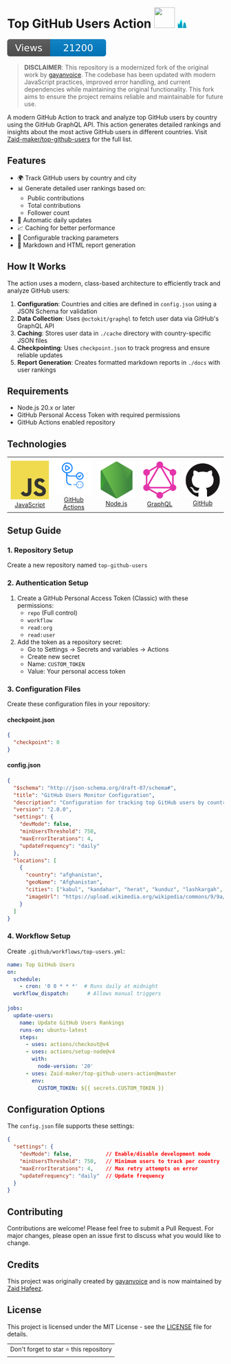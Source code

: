 # Top GitHub Users Action <img src="https://github.githubassets.com/images/modules/site/features/actions-icon-actions.svg" height=48 width=48 /> [<img alt="Image of my-profile-views-counter" src="https://github.com/gayanvoice/my-profile-views-counter/blob/master/graph/373376349/small/week.png" height="20">](https://github.com/gayanvoice/my-profile-views-counter/blob/master/readme/373376349/week.md)
[![Image of my-profile-views-counter](https://github.com/gayanvoice/my-profile-views-counter/blob/master/svg/373376349/badge.svg)](https://github.com/gayanvoice/my-profile-views-counter/blob/master/readme/373376349/week.md)

> **DISCLAIMER**: This repository is a modernized fork of the original work by [gayanvoice](https://github.com/gayanvoice). The codebase has been updated with modern JavaScript practices, improved error handling, and current dependencies while maintaining the original functionality. This fork aims to ensure the project remains reliable and maintainable for future use.

A modern GitHub Action to track and analyze top GitHub users by country using the GitHub GraphQL API. This action generates detailed rankings and insights about the most active GitHub users in different countries. Visit [Zaid-maker/top-github-users](https://github.com/Zaid-maker/top-github-users) for the full list.

## Features

- 🌍 Track GitHub users by country and city
- 📊 Generate detailed user rankings based on:
  - Public contributions
  - Total contributions
  - Follower count
- 🔄 Automatic daily updates
- 📈 Caching for better performance
- 🎯 Configurable tracking parameters
- 📝 Markdown and HTML report generation

## How It Works

The action uses a modern, class-based architecture to efficiently track and analyze GitHub users:

1. **Configuration**: Countries and cities are defined in `config.json` using a JSON Schema for validation
2. **Data Collection**: Uses `@octokit/graphql` to fetch user data via GitHub's GraphQL API
3. **Caching**: Stores user data in `./cache` directory with country-specific JSON files
4. **Checkpointing**: Uses `checkpoint.json` to track progress and ensure reliable updates
5. **Report Generation**: Creates formatted markdown reports in `./docs` with user rankings

## Requirements

- Node.js 20.x or later
- GitHub Personal Access Token with required permissions
- GitHub Actions enabled repository

## Technologies

<div align="center">
  <table>
    <tr>
      <td align="center">
        <a href="https://developer.mozilla.org/en-US/docs/Web/JavaScript">
          <img src="https://raw.githubusercontent.com/devicons/devicon/master/icons/javascript/javascript-original.svg" width="100" alt="JavaScript"/>
          <br>JavaScript
        </a>
      </td>
      <td align="center">
        <a href="https://github.com/features/actions">
          <img src="https://raw.githubusercontent.com/github/explore/2c7e603b797535e5ad8b4beb575ab3b7354666e1/topics/actions/actions.png" width="100" alt="GitHub Actions"/>
          <br>GitHub Actions
        </a>
      </td>
      <td align="center">
        <a href="https://nodejs.org/">
          <img src="https://raw.githubusercontent.com/devicons/devicon/master/icons/nodejs/nodejs-original.svg" width="100" alt="Node.js"/>
          <br>Node.js
        </a>
      </td>
      <td align="center">
        <a href="https://graphql.org/">
          <img src="https://raw.githubusercontent.com/devicons/devicon/master/icons/graphql/graphql-plain.svg" width="100" alt="GraphQL"/>
          <br>GraphQL
        </a>
      </td>
      <td align="center">
        <a href="https://github.com/">
          <img src="https://raw.githubusercontent.com/devicons/devicon/master/icons/github/github-original.svg" width="100" alt="GitHub"/>
          <br>GitHub
        </a>
      </td>
    </tr>
  </table>
</div>

## Setup Guide

### 1. Repository Setup
Create a new repository named `top-github-users`

### 2. Authentication Setup
1. Create a GitHub Personal Access Token (Classic) with these permissions:
   - `repo` (Full control)
   - `workflow`
   - `read:org`
   - `read:user`
2. Add the token as a repository secret:
   - Go to Settings → Secrets and variables → Actions
   - Create new secret
   - Name: `CUSTOM_TOKEN`
   - Value: Your personal access token

### 3. Configuration Files

Create these configuration files in your repository:

#### checkpoint.json
```json
{
  "checkpoint": 0
}
```

#### config.json
```json
{
  "$schema": "http://json-schema.org/draft-07/schema#",
  "title": "GitHub Users Monitor Configuration",
  "description": "Configuration for tracking top GitHub users by country",
  "version": "2.0.0",
  "settings": {
    "devMode": false,
    "minUsersThreshold": 750,
    "maxErrorIterations": 4,
    "updateFrequency": "daily"
  },
  "locations": [
    {
      "country": "afghanistan",
      "geoName": "Afghanistan",
      "cities": ["kabul", "kandahar", "herat", "kunduz", "lashkargah", "ghazni", "khost", "zaranj"],
      "imageUrl": "https://upload.wikimedia.org/wikipedia/commons/9/9a/Flag_of_Afghanistan.svg"
    }
  ]
}
```

### 4. Workflow Setup

Create `.github/workflows/top-users.yml`:

```yaml
name: Top GitHub Users
on:
  schedule:
    - cron: '0 0 * * *'  # Runs daily at midnight
  workflow_dispatch:      # Allows manual triggers

jobs:
  update-users:
    name: Update GitHub Users Rankings
    runs-on: ubuntu-latest
    steps:
      - uses: actions/checkout@v4
      - uses: actions/setup-node@v4
        with:
          node-version: '20'
      - uses: Zaid-maker/top-github-users-action@master
        env:
          CUSTOM_TOKEN: ${{ secrets.CUSTOM_TOKEN }}
```

## Configuration Options

The `config.json` file supports these settings:

```json
{
  "settings": {
    "devMode": false,           // Enable/disable development mode
    "minUsersThreshold": 750,   // Minimum users to track per country
    "maxErrorIterations": 4,    // Max retry attempts on error
    "updateFrequency": "daily"  // Update frequency
  }
}
```

## Contributing

Contributions are welcome! Please feel free to submit a Pull Request. For major changes, please open an issue first to discuss what you would like to change.

## Credits

This project was originally created by [gayanvoice](https://github.com/gayanvoice) and is now maintained by [Zaid Hafeez](https://github.com/Zaid-maker).

## License

This project is licensed under the MIT License - see the [LICENSE](LICENSE) file for details.

<table>
	<tr>
		<td>
			Don't forget to star ⭐ this repository
		</td>
	</tr>
</table>
